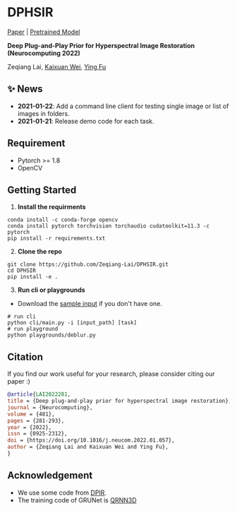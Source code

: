 # DPHSIR

[Paper](https://authors.elsevier.com/c/1eXbP_L2OtrGu9) | [Pretrained Model](https://1drv.ms/u/s!AomvdxwcLmYImDiK2NiIkn_LjsOa?e=PPfex2)

**Deep Plug-and-Play Prior for Hyperspectral Image Restoration (Neurocomputing 2022)**

Zeqiang Lai, [Kaixuan Wei](https://github.com/Vandermode), [Ying Fu](https://ying-fu.github.io/)

## :sparkles: News

- **2021-01-22**: Add a command line client for testing single image or list of images in folders.
- **2021-01-21**: Release demo code for each task.

## Requirement

- Pytorch >= 1.8
- OpenCV

## Getting Started

1.  **Install the requirments**

```shell
conda install -c conda-forge opencv
conda install pytorch torchvision torchaudio cudatoolkit=11.3 -c pytorch
pip install -r requirements.txt
```

2. **Clone the repo**

```shell
git clone https://github.com/Zeqiang-Lai/DPHSIR.git
cd DPHSIR
pip install -e .
```

3. **Run cli or playgrounds**

- Download the [sample input](https://1drv.ms/u/s!AomvdxwcLmYImEc-Yfj2B2FBGEb0?e=vShXe9) if you don't have one.

```shell
# run cli
python cli/main.py -i [input_path] [task]
# run playground
python playgrounds/deblur.py
```

## Citation

If you find our work useful for your research, please consider citing our paper :)

```bibtex
@article{LAI2022281,
title = {Deep plug-and-play prior for hyperspectral image restoration},
journal = {Neurocomputing},
volume = {481},
pages = {281-293},
year = {2022},
issn = {0925-2312},
doi = {https://doi.org/10.1016/j.neucom.2022.01.057},
author = {Zeqiang Lai and Kaixuan Wei and Ying Fu},
}
```

## Acknowledgement

- We use some code from [DPIR](https://github.com/cszn/DPIR).
- The training code of GRUNet is [QRNN3D](https://github.com/Vandermode/QRNN3D)